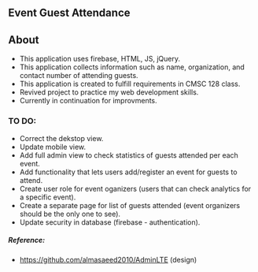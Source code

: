 Event Guest Attendance
-------------
## About
* This application uses firebase, HTML, JS, jQuery. 
* This application collects information such as name, organization, and contact number of attending guests.
* This application is created to fulfill requirements in CMSC 128 class.
* Revived project to practice my web development skills.
* Currently in continuation for improvments.

### TO DO:
* Correct the dekstop view.
* Update mobile view.
* Add full admin view to check statistics of guests attended per each event.
* Add functionality that lets users add/register an event for guests to attend.
* Create user role for event oganizers (users that can check analytics for a specific event).
* Create a separate page for list of guests attended (event organizers should be the only one to see).
* Update security in database (firebase - authentication).

##### Reference:
* https://github.com/almasaeed2010/AdminLTE (design)

